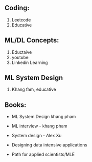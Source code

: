 ## Coding:

1. Leetcode
2. Educative

## ML/DL Concepts:

1. Eductaive
2. youtube
3. Linkedin Learning

## ML System Design

1. Khang fam, educative


## Books:

- ML System Design  khang pham
- ML interview - khang pham
- System design - Alex Xu
- Designing data intensive applications



- Path for applied scientists/MLE
